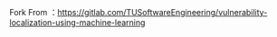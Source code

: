 Fork From ：https://gitlab.com/TUSoftwareEngineering/vulnerability-localization-using-machine-learning
